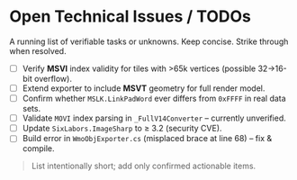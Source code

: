 # Open Technical Issues / TODOs

A running list of verifiable tasks or unknowns. Keep concise. Strike through when resolved.

- [ ] Verify **MSVI** index validity for tiles with >65k vertices (possible 32→16-bit overflow).
- [ ] Extend exporter to include **MSVT** geometry for full render model.
- [ ] Confirm whether `MSLK.LinkPadWord` ever differs from `0xFFFF` in real data sets.
- [ ] Validate `MOVI` index parsing in `_FullV14Converter` – currently unverified.
- [ ] Update `SixLabors.ImageSharp` to ≥ 3.2 (security CVE).
- [ ] Build error in `WmoObjExporter.cs` (misplaced brace at line 68) – fix & compile.

> List intentionally short; add only confirmed actionable items.
